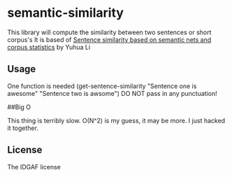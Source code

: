 # semantic-similarity

This library will compute the similarity between two sentences or short corpus's
It is based of [Sentence similarity based on semantic nets and corpus statistics](http://ieeexplore.ieee.org/xpl/articleDetails.jsp?tp=&arnumber=1644735&url=http%3A%2F%2Fieeexplore.ieee.org%2Fiel5%2F69%2F34468%2F01644735.pdf%3Farnumber%3D1644735) by Yuhua Li

## Usage

One function is needed (get-sentence-similarity "Sentence one is awesome" "Sentence two is awsome")
DO NOT pass in any punctuation!

##Big O

This thing is terribly slow. O(N^2) is my guess, it may be more. I just hacked it together.

## License

The IDGAF license
